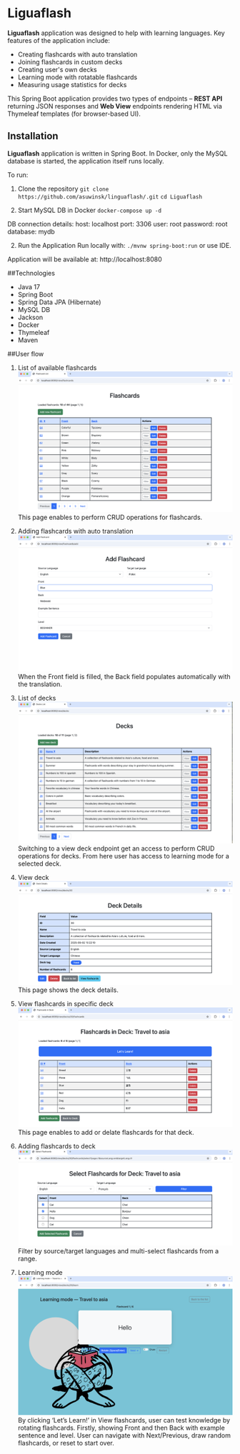 # Liguaflash

**Liguaflash** application was designed to help with learning languages. Key features of the application include:

- Creating flashcards with auto translation
- Joining flashcards in custom decks
- Creating user's own decks
- Learning mode with rotatable flashcards
- Measuring usage statistics for decks

This Spring Boot application provides two types of endpoints – **REST API** returning JSON responses and 
**Web View** endpoints rendering HTML via Thymeleaf templates (for browser-based UI).

## Installation
**Liguaflash** application is written in Spring Boot. In Docker, only the MySQL database is started, 
the application itself runs locally. 

To run:
1. Clone the repository
    `git clone https://github.com/asuwinsk/linguaflash/.git`
    `cd Liguaflash`

2. Start MySQL DB in Docker
    `docker-compose up -d`

DB connection details:
host: localhost
port: 3306
user: root
password: root
database: mydb

2.	Run the Application
    Run locally with:  `./mvnw spring-boot:run` or use IDE.

Application will be available at:
http://localhost:8080

##Technologies
- Java 17
- Spring Boot
- Spring Data JPA (Hibernate)
- MySQL DB
- Jackson
- Docker
- Thymeleaf
- Maven

##User flow
1. List of available flashcards
   ![Flashcards list](images/readme/1.png)
   This page enables to perform CRUD operations for flashcards.

2. Adding flashcards with auto translation
    ![Add flashcard](images/readme/2.png)
    When the Front field is filled, the Back field populates automatically with the translation.

3.	List of decks
    ![Decks list](images/readme/3.png)
    Switching to a view deck endpoint get an access to perform CRUD operations for decks. From here 
    user has access to learning mode for a selected deck.

4.	View deck
    ![View deck](images/readme/4.png)
    This page shows the deck details. 

5.	View flashcards in specific deck
    ![View flashcards in deck](images/readme/5.png)
    This page enables to add or delate flashcards for that deck. 

6.	Adding flashcards to deck
    ![Add flashcards to deck](images/readme/6.png)
    Filter by source/target languages and multi-select flashcards from a range.

7.	Learning mode
    ![Learning mode](images/readme/7.png)
    By clicking ‘Let’s Learn!’ in View flashcards, user can test knowledge by rotating flashcards. Firstly, 
    showing Front and then Back with example sentence and level. User can navigate with Next/Previous, 
    draw random flashcards, or reset to start over.